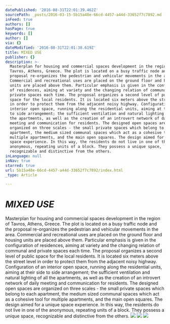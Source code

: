 ```yaml
---
datePublished: '2016-08-31T22:01:39.462Z'
sourcePath: _posts/2016-03-15-5b15a48e-66cd-4457-a44d-33652f7c7892.md
inFeed: true
authors: []
hasPage: true
keywords: []
author: []
via: {}
dateModified: '2016-08-31T22:01:38.619Z'
title: MIXED USE
publisher: {}
description: >-
  Masterplan for housing and commercial spaces development in the region of
  Tavros, Athens, Greece. The plot is located on a busy traffic node and the
  proposal re-organizes the pedestrian and vehicular movements in the area.
  Commercial and recreational uses are placed on the ground floor and housing
  units are placed above them. Particular emphasis is given in the configuration
  of residences, aiming at variety and the changing relation of communal and
  private spaces each time. The proposal organizes a second level of public
  space for the local residents. It is located six meters above the street level
  in order to protect them from the adjacent noisy highway. Configuration of an
  interior open space, running along the residential units, aiming at their side
  to side arrangement; the sufficient ventilation and natural lighting of all
  the apartments, as well as the creation of an introvert network of daily
  meeting and communication for residents. The designed open spaces are
  organized on three scales - the small private spaces which belong to each
  apartment, the medium sized communal spaces which act as a cohesive tool for
  multiple apartments, and the main open squares. The design aimed for a unique
  space experience. In this way, the residents do not live in one of the
  anonymous, repeating units of a block. They possess a unique space,
  recognizable and distinctive from the others.
inLanguage: null
inNav: true
starred: true
url: 5b15a48e-66cd-4457-a44d-33652f7c7892/index.html
_type: Article

---
```

# _MIXED USE_

Masterplan for housing and commercial spaces development in the region of Tavros, Athens, Greece. The plot is located on a busy traffic node and the proposal re-organizes the pedestrian and vehicular movements in the area. Commercial and recreational uses are placed on the ground floor and housing units are placed above them. Particular emphasis is given in the configuration of residences, aiming at variety and the changing relation of communal and private spaces each time. The proposal organizes a second level of public space for the local residents. It is located six meters above the street level in order to protect them from the adjacent noisy highway. Configuration of an interior open space, running along the residential units, aiming at their side to side arrangement; the sufficient ventilation and natural lighting of all the apartments, as well as the creation of an introvert network of daily meeting and communication for residents. The designed open spaces are organized on three scales - the small private spaces which belong to each apartment, the medium sized communal spaces which act as a cohesive tool for multiple apartments, and the main open squares. The design aimed for a unique space experience. In this way, the residents do not live in one of the anonymous, repeating units of a block. They possess a unique space, recognizable and distinctive from the others.
![](https://s3-us-west-2.amazonaws.com/the-grid-img/p/aa9ee1ba6226a4d048e5db50ca9a859d25ce4820.jpg)
![](https://s3-us-west-2.amazonaws.com/the-grid-img/p/7dac9d0e9bc41faec87470b33076ca43e09dc1ee.jpg)
![](https://s3-us-west-2.amazonaws.com/the-grid-img/p/9fc819dec24f210347c68cd97a0d87762709f495.jpg)